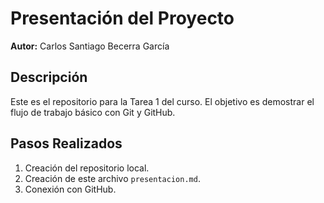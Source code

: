 # Presentación del Proyecto
**Autor:** Carlos Santiago Becerra García
## Descripción
Este es el repositorio para la Tarea 1 del curso. El objetivo es
demostrar el flujo de trabajo básico con Git y GitHub.
## Pasos Realizados
1. Creación del repositorio local.
2. Creación de este archivo `presentacion.md`.
3. Conexión con GitHub.
